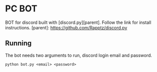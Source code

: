 # PC BOT
BOT for discord built with [discord.py][parent].
Follow the link for install instructions.
[parent]: https://github.com/Rapptz/discord.py

## Running
The bot needs two arguments to run, discord login email and password.
```
python bot.py <email> <password>
```